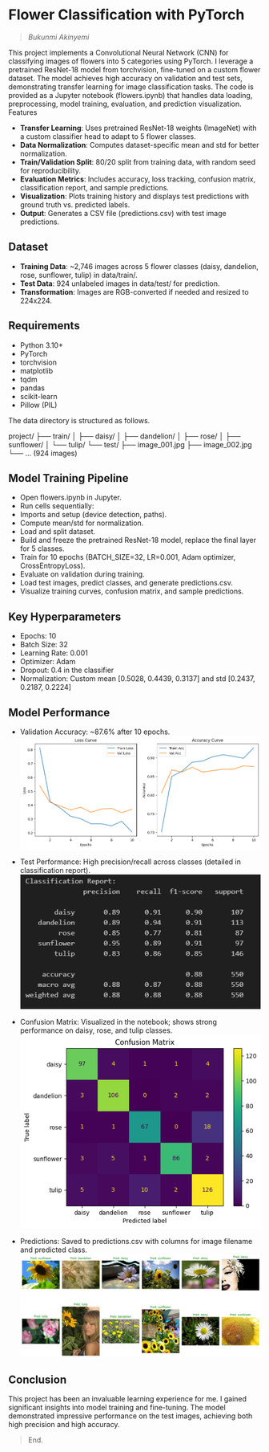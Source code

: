 # Flower Classification with PyTorch
> *Bukunmi Akinyemi*

This project implements a Convolutional Neural Network (CNN) for classifying images of flowers into 5 categories using PyTorch. I leverage a pretrained ResNet-18 model from torchvision, fine-tuned on a custom flower dataset. The model achieves high accuracy on validation and test sets, demonstrating transfer learning for image classification tasks.
The code is provided as a Jupyter notebook (flowers.ipynb) that handles data loading, preprocessing, model training, evaluation, and prediction visualization.
Features

- **Transfer Learning**: Uses pretrained ResNet-18 weights (ImageNet) with a custom classifier head to adapt to 5 flower classes.
- **Data Normalization**: Computes dataset-specific mean and std for better normalization.
- **Train/Validation Split**: 80/20 split from training data, with random seed for reproducibility.
- **Evaluation Metrics**: Includes accuracy, loss tracking, confusion matrix, classification report, and sample predictions.
- **Visualization**: Plots training history and displays test predictions with ground truth vs. predicted labels.
- **Output**: Generates a CSV file (predictions.csv) with test image predictions.

## Dataset

- **Training Data**: ~2,746 images across 5 flower classes (daisy, dandelion, rose, sunflower, tulip) in data/train/.
- **Test Data**: 924 unlabeled images in data/test/ for prediction.
- **Transformation**: Images are RGB-converted if needed and resized to 224x224.

## Requirements

- Python 3.10+
- PyTorch 
- torchvision
- matplotlib
- tqdm
- pandas
- scikit-learn
- Pillow (PIL)


The data directory is structured as follows.

project/
├── train/
│   ├── daisy/
│   ├── dandelion/
│   ├── rose/
│   ├── sunflower/
│   └── tulip/
└── test/
    ├── image_001.jpg
    ├── image_002.jpg
    └── ... (924 images)

## Model Training Pipeline

- Open flowers.ipynb in Jupyter.
- Run cells sequentially:
- Imports and setup (device detection, paths).
- Compute mean/std for normalization.
- Load and split dataset.
- Build and freeze the pretrained ResNet-18 model, replace the final layer for 5 classes.
- Train for 10 epochs (BATCH_SIZE=32, LR=0.001, Adam optimizer, CrossEntropyLoss).
- Evaluate on validation during training.
- Load test images, predict classes, and generate predictions.csv.
- Visualize training curves, confusion matrix, and sample predictions.


## Key Hyperparameters

- Epochs: 10
- Batch Size: 32
- Learning Rate: 0.001
- Optimizer: Adam
- Dropout: 0.4 in the classifier
- Normalization: Custom mean [0.5028, 0.4439, 0.3137] and std [0.2437, 0.2187, 0.2224]


## Model Performance

- Validation Accuracy: ~87.6% after 10 epochs.
  ![Validation & Accuracy](/val&acc.png)

- Test Performance: High precision/recall across classes (detailed in classification report).
  ![Report Image](/report.png)

- Confusion Matrix: Visualized in the notebook; shows strong performance on daisy, rose, and tulip classes.
  ![Confusion Matrix](/conf.png)

- Predictions: Saved to predictions.csv with columns for image filename and predicted class.
  ![Predictions Image](/pred.png)

## Conclusion
This project has been an invaluable learning experience for me. I gained significant insights into model training and fine-tuning. The model demonstrated impressive performance on the test images, achieving both high precision and high accuracy.

> End.